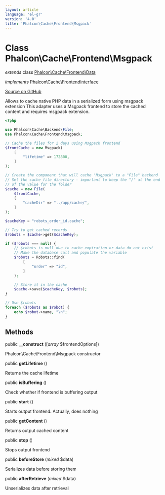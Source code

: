 ```yaml
---
layout: article
language: 'el-gr'
version: '4.0'
title: 'Phalcon\Cache\Frontend\Msgpack'
---
```


# Class **Phalcon\Cache\Frontend\Msgpack**

*extends* class [Phalcon\Cache\Frontend\Data](api/Phalcon_Cache_Frontend_Data)

*implements* [Phalcon\Cache\FrontendInterface](api/Phalcon_Cache_FrontendInterface)

<a href="https://github.com/phalcon/cphalcon/tree/v4.0.0/phalcon/cache/frontend/msgpack.zep" class="btn btn-default btn-sm">Source on GitHub</a>

Allows to cache native PHP data in a serialized form using msgpack extension This adapter uses a Msgpack frontend to store the cached content and requires msgpack extension.

```php
<?php

use Phalcon\Cache\Backend\File;
use Phalcon\Cache\Frontend\Msgpack;

// Cache the files for 2 days using Msgpack frontend
$frontCache = new Msgpack(
    [
        "lifetime" => 172800,
    ]
);

// Create the component that will cache "Msgpack" to a "File" backend
// Set the cache file directory - important to keep the "/" at the end of
// of the value for the folder
$cache = new File(
    $frontCache,
    [
        "cacheDir" => "../app/cache/",
    ]
);

$cacheKey = "robots_order_id.cache";

// Try to get cached records
$robots = $cache->get($cacheKey);

if ($robots === null) {
    // $robots is null due to cache expiration or data do not exist
    // Make the database call and populate the variable
    $robots = Robots::find(
        [
            "order" => "id",
        ]
    );

    // Store it in the cache
    $cache->save($cacheKey, $robots);
}

// Use $robots
foreach ($robots as $robot) {
    echo $robot->name, "\n";
}

```

## Methods

public **__construct** ([*array* $frontendOptions])

Phalcon\Cache\Frontend\Msgpack constructor

public **getLifetime** ()

Returns the cache lifetime

public **isBuffering** ()

Check whether if frontend is buffering output

public **start** ()

Starts output frontend. Actually, does nothing

public **getContent** ()

Returns output cached content

public **stop** ()

Stops output frontend

public **beforeStore** (*mixed* $data)

Serializes data before storing them

public **afterRetrieve** (*mixed* $data)

Unserializes data after retrieval